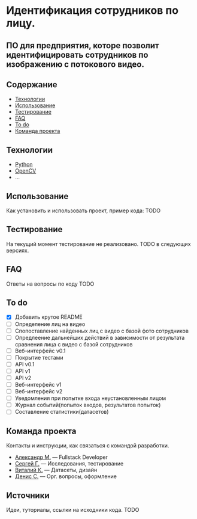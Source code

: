 # Идентификация сотрудников по лицу.
## ПО для предприятия, которе позволит идентифицировать сотрудников по изображению с потокового видео.

## Содержание
- [Технологии](#технологии)
- [Использование](#использование)
- [Тестирование](#тестирование)
- [FAQ](#faq)
- [To do](#to-do)
- [Команда проекта](#команда-проекта)

## Технологии
- [Python](https://www.python.org/)
- [OpenCV](https://opencv.org/)
- ...

## Использование
Как установить и использовать проект, пример кода:
TODO

## Тестирование
На текущий момент тестирование не реализовано. TODO в следующих версиях.

## FAQ
Ответы на вопросы по коду
TODO

## To do
- [x] Добавить крутое README
- [ ] Определение лиц на видео
- [ ] Спопоставление найденных лиц с видео с базой фото сотрудников
- [ ] Опредлеение дальнейших действий в зависимости от результата сравнения лица с видео с базой сотрудников
- [ ] Веб-интерфейс v0.1
- [ ] Покрытие тестами
- [ ] API v0.1
- [ ] API v1
- [ ] API v2
- [ ] Веб-интерфейс v1
- [ ] Веб-интерфейс v2
- [ ] Уведомления при попытке входа неустановленным лицом
- [ ] Журнал событий(попыток входов, результатов попыток)
- [ ] Составление статистики(датасетов)

## Команда проекта
Контакты и инструкции, как связаться с командой разработки.

- [Александр М.](tg://abc) — Fullstack Developer
- [Сергей Г.](tg://abc) — Исследования, тестирование
- [Виталий К.](tg://abc) — Датасеты, дизайн
- [Денис С.](tg://abc) — Орг. вопросы, оформление

## Источники
Идеи, туториалы, ссылки на исходники кода.
TODO